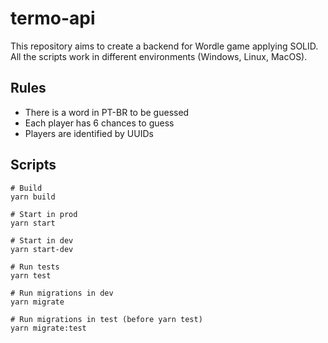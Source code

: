 # termo-api

This repository aims to create a backend for Wordle game applying SOLID. All the scripts work in different environments (Windows, Linux, MacOS).

## Rules
- There is a word in PT-BR to be guessed
- Each player has 6 chances to guess
- Players are identified by UUIDs

## Scripts
```
# Build
yarn build

# Start in prod
yarn start 

# Start in dev
yarn start-dev

# Run tests
yarn test

# Run migrations in dev
yarn migrate

# Run migrations in test (before yarn test)
yarn migrate:test
```
